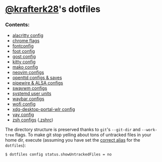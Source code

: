 # [@krafterk28](https://github.com/kraftwerk28)'s dotfiles

### Contents:
  - [alacritty config](../.config/alacritty/alacritty.yml)
  - [chrome flags](../.config/chrome-flags.conf)
  - [fontconfig](../.config/fontconfig/fonts.conf)
  - [foot config](../.config/foot/foot.ini)
  - [gost config](../.config/gost/config.yml)
  - [kitty config](../.config/kitty/kitty.conf)
  - [mako config](../.config/mako/config)
  - [neovim configs](../.config/nvim)
  - [openttd configs & saves](../.openttd)
  - [pipewire & ALSA configs](../.config/pipewire)
  - [swaywm configs](../.config/sway)
  - [systemd user units](../.config/systemd/user)
  - [waybar configs](../.config/waybar)
  - [wofi config](../.config/wofi/config)
  - [xdg-desktop-portal-wlr config](../.config/xdg-desktop-portal-wlr/config)
  - [yay config](../.config/yay/config.json)
  - [zsh configs](../.config/zsh) ([.zshrc](../.zshrc))


The directory structure is preserved thanks to `git`'s `--git-dir` and
`--work-tree` flags. To make git stop yelling about tons of untracked files in
your home dir, execute (assuming you have set the
[correct alias](../.config/zsh/dotfiles.zsh) for the `dotfiles`):
```bash
$ dotfiles config status.showUntrackedFiles = no
```
